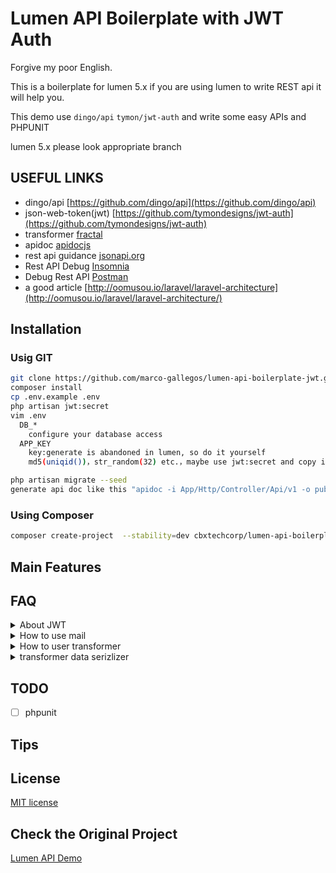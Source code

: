 # Lumen API Boilerplate with JWT Auth

Forgive my poor English.

This is a boilerplate for lumen 5.x if you are using lumen to write REST api it will help you.

This demo use `dingo/api`  `tymon/jwt-auth` and write some easy APIs and PHPUNIT

lumen 5.x please look appropriate branch

## USEFUL LINKS

- dingo/api [https://github.com/dingo/api](https://github.com/dingo/api)
- json-web-token(jwt) [https://github.com/tymondesigns/jwt-auth](https://github.com/tymondesigns/jwt-auth)
- transformer [fractal](http://fractal.thephpleague.com/)
- apidoc [apidocjs](http://apidocjs.com/)
- rest api guidance [jsonapi.org](http://jsonapi.org/format/)
- Rest API Debug [Insomnia](https://insomnia.rest/)
- Debug Rest API [Postman](https://www.getpostman.com/)
- a good article [http://oomusou.io/laravel/laravel-architecture](http://oomusou.io/laravel/laravel-architecture/)

## Installation

### Usig GIT

``` bash
git clone https://github.com/marco-gallegos/lumen-api-boilerplate-jwt.git
composer install
cp .env.example .env
php artisan jwt:secret
vim .env
  DB_*
    configure your database access
  APP_KEY
    key:generate is abandoned in lumen, so do it yourself
    md5(uniqid())，str_random(32) etc.，maybe use jwt:secret and copy it

php artisan migrate --seed
generate api doc like this "apidoc -i App/Http/Controller/Api/v1 -o public/apidoc"
```

### Using Composer

```bash
composer create-project  --stability=dev cbxtechcorp/lumen-api-boilerplate-jwt new_api
```

## Main Features


## FAQ

<details>
  <summary>About JWT</summary>

  There is no session and auth guard in lumen 5.2, so attention `config/auth.php`. Also user model must implement `Tymon\JWTAuth\Contracts\JWTSubject`
</details>

<details>
  <summary>How to use mail</summary>

- composer require `illuminate/mail` and `guzzlehttp/guzzle`
- register email service in `bootstrap/app.php` or `some provider`
- add `mail.php` `services.php` in config, just copy them from laravel
- add `MAIL_DRIVER` in env
</details>

<details>
  <summary>How to user transformer </summary>

  transformer is a layer help you format you resource and their relationship.

  maybe you can knowstand with this links:

- [https://lumen-new.lyyw.info/api/posts](https://lumen-new.lyyw.info/api/posts)
- [https://lumen-new.lyyw.info/api/posts?include=user](https://lumen-new.lyyw.info/api/posts?include=user)
- [https://lumen-new.lyyw.info/api/posts?include=user,comments](https://lumen-new.lyyw.info/api/posts?include=user,comments)
- [https://lumen-new.lyyw.info/api/posts?include=user,comments:limit(1)](https://lumen-new.lyyw.info/api/posts?include=user,comments:limit(1))
- [https://lumen-new.lyyw.info/api/posts?include=user,comments.user](https://lumen-new.lyyw.info/api/posts?include=user,comments.user)
- [https://lumen-new.lyyw.info/api/posts?include=user,comments:limit(1),comments.user](https://lumen-new.lyyw.info/api/posts?include=user,comments:limit(1),comments.user)

</details>

<details>
  <summary>transformer data serizlizer </summary>

  dingo/api use [Fractal](http://fractal.thephpleague.com/) to transformer resouses，fractal provider 3 serializer,Array,DataArray,JsonApi.more details at here [http://fractal.thephpleague.com/serializers/](http://fractal.thephpleague.com/serializers/)。DataArray is default.You can set your own serizlizer like this：

  see bootstrap/app.php
  $app['Dingo\Api\Transformer\Factory']->setAdapter(function ($app) {
    $fractal = new League\Fractal\Manager;
    // $serializer = new League\Fractal\Serializer\JsonApiSerializer();
    $serializer = new League\Fractal\Serializer\ArraySerializer();
    // $serializer = new App\Serializers\NoDataArraySerializer();
    $fractal->setSerializer($serializer);,
    return new Dingo\Api\Transformer\Adapter\Fractal($fractal);
  });

  I think default DataArray is good enough.
</details>


## TODO

- [ ] phpunit

## Tips


## License
[MIT license](http://opensource.org/licenses/MIT)

## Check the Original Project

[Lumen API Demo](https://github.com/liyu001989/lumen-api-demo)